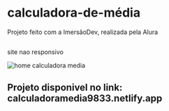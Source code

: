 # calculadora-de-média

Projeto feito com a ImersãoDev, realizada pela Alura

##

site nao responsivo 


![home calculadora media ](https://user-images.githubusercontent.com/99972177/159987276-1b5a2e52-b481-4b18-b374-96ad430e96ee.jpg)


## Projeto disponivel no link: calculadoramedia9833.netlify.app
